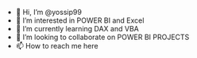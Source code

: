 - 👋 Hi, I’m @yossip99
- 👀 I’m interested in POWER BI and Excel
- 🌱 I’m currently learning DAX and VBA
- 💞️ I’m looking to collaborate on POWER BI PROJECTS
- 📫 How to reach me here

<!---
yossip99/yossip99 is a ✨ special ✨ repository because its `README.md` (this file) appears on your GitHub profile.
You can click the Preview link to take a look at your changes.
--->
